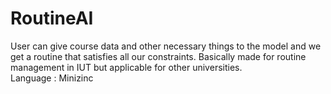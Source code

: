 # RoutineAI
User can give course data and other necessary things to the model and we get a routine that satisfies all our constraints. Basically made for routine management in IUT but applicable for other universities. <br/>
Language : Minizinc
